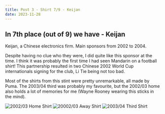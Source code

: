 ```yaml
---
title: Post 3 - Shirt 7/9 - Keijan
date: 2023-11-28
---
```


## In 7th place (out of 9) we have - Keijan

Keijan, a Chinese electronics firm. Main sponsors from 2002 to 2004.

Despite having no clue who they were, I did quite like this sponsor at the time. I think it was probably the first time I had seen Mandarin on a football shirt! This partnership resulted in two Chinese 2002 World Cup internationals signing for the club, Li Tie being not too bad.

Most of the shirts from this stint were pretty unremarkable, all made by Puma. The 2003/04 third was probably my favourite, but the 2002/03 home also holds a lot of memories for me (Wayne Rooney wearing this sticks in the mind).

![2002/03 Home Shirt](../K2.PNG)
![20002/03 Away Shirt](../K3.PNG)
![2003/04 Third Shirt](../K1.PNG)
